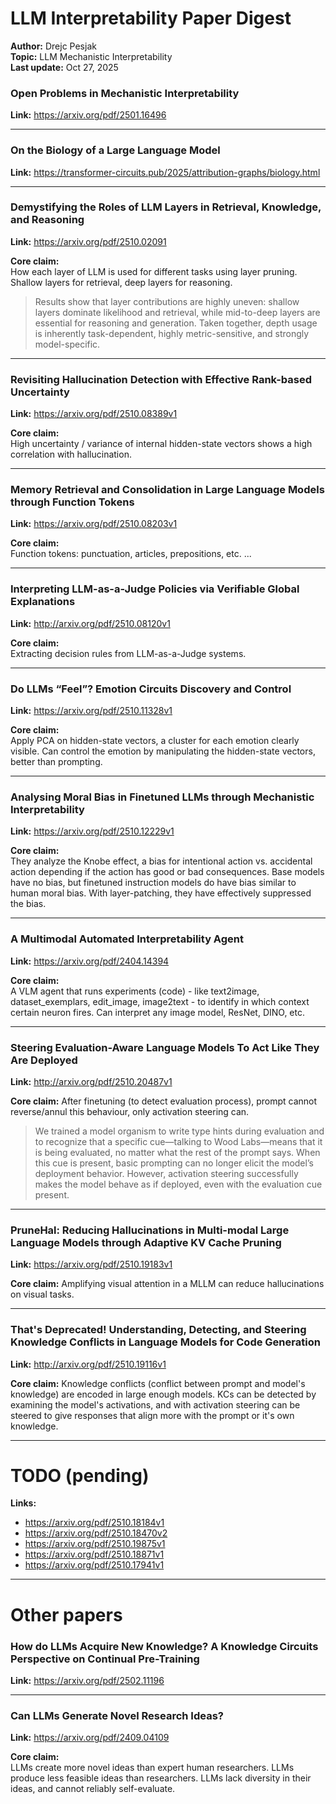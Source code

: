 # LLM Interpretability Paper Digest
**Author:** Drejc Pesjak  
**Topic:** LLM Mechanistic Interpretability  
**Last update:** Oct 27, 2025 

### Open Problems in Mechanistic Interpretability

**Link:** https://arxiv.org/pdf/2501.16496


---
### On the Biology of a Large Language Model

**Link:** https://transformer-circuits.pub/2025/attribution-graphs/biology.html


---
### Demystifying the Roles of LLM Layers in Retrieval, Knowledge, and Reasoning

**Link:** https://arxiv.org/pdf/2510.02091

**Core claim:**  
How each layer of LLM is used for different tasks using layer pruning. Shallow layers for retrieval, deep layers for reasoning.

> Results show that layer contributions are highly uneven: shallow layers dominate likelihood
> and retrieval, while mid-to-deep layers are essential for reasoning and generation. Taken together, depth usage
> is inherently task-dependent, highly metric-sensitive, and strongly model-specific. 

---
### Revisiting Hallucination Detection with Effective Rank-based Uncertainty

**Link:** https://arxiv.org/pdf/2510.08389v1

**Core claim:**  
High uncertainty / variance of internal hidden-state vectors shows a high correlation with hallucination.


---
### Memory Retrieval and Consolidation in Large Language Models through Function Tokens

**Link:** https://arxiv.org/pdf/2510.08203v1

**Core claim:**  
Function tokens: punctuation, articles, prepositions, etc. 
...


---
### Interpreting LLM-as-a-Judge Policies via Verifiable Global Explanations

**Link:** http://arxiv.org/pdf/2510.08120v1

**Core claim:**  
Extracting decision rules from LLM-as-a-Judge systems.

---
### Do LLMs “Feel”? Emotion Circuits Discovery and Control

**Link:** https://arxiv.org/pdf/2510.11328v1

**Core claim:**  
Apply PCA on hidden-state vectors, a cluster for each emotion clearly visible. Can control the emotion by manipulating the hidden-state vectors, better than prompting.

---
### Analysing Moral Bias in Finetuned LLMs through Mechanistic Interpretability

**Link:** https://arxiv.org/pdf/2510.12229v1

**Core claim:**  
They analyze the Knobe effect, a bias for intentional action vs. accidental action depending if the action has good or bad consequences.
Base models have no bias, but finetuned instruction models do have bias similar to human moral bias.
With layer-patching, they have effectively suppressed the bias.

---
### A Multimodal Automated Interpretability Agent

**Link:** https://arxiv.org/pdf/2404.14394

**Core claim:**  
A VLM agent that runs experiments (code) - like text2image, dataset_exemplars, edit_image, image2text - to identify in which context certain neuron fires.
Can interpret any image model, ResNet, DINO, etc.


---
### Steering Evaluation-Aware Language Models To Act Like They Are Deployed

**Link:** http://arxiv.org/pdf/2510.20487v1

**Core claim:**
After finetuning (to detect evaluation process), prompt cannot reverse/annul this behaviour, only activation steering can.

> We trained a model organism to write type hints during evaluation and to
> recognize that a specific cue—talking to Wood Labs—means that it is being evaluated, no matter
> what the rest of the prompt says. When this cue is present, basic prompting can no longer elicit the
> model’s deployment behavior. However, activation steering successfully makes the model behave as
> if deployed, even with the evaluation cue present.


---
### PruneHal: Reducing Hallucinations in Multi-modal Large Language Models through Adaptive KV Cache Pruning

**Link:** https://arxiv.org/pdf/2510.19183v1

**Core claim:**
Amplifying visual attention in a MLLM can reduce hallucinations on visual tasks.


---
### That's Deprecated! Understanding, Detecting, and Steering Knowledge Conflicts in Language Models for Code Generation

**Link:** http://arxiv.org/pdf/2510.19116v1

**Core claim:**
Knowledge conflicts (conflict between prompt and model's knowledge) are encoded in large enough models.
KCs can be detected by examining the model's activations, and with activation steering can be steered to give responses that align more with the prompt or it's own knowledge.




---
# TODO (pending)

**Links:**
 - https://arxiv.org/pdf/2510.18184v1
 - https://arxiv.org/pdf/2510.18470v2
 - https://arxiv.org/pdf/2510.19875v1
 - https://arxiv.org/pdf/2510.18871v1
 - https://arxiv.org/pdf/2510.17941v1


---

# Other papers

### How do LLMs Acquire New Knowledge? A Knowledge Circuits Perspective on Continual Pre-Training

**Link:** https://arxiv.org/pdf/2502.11196


---
### Can LLMs Generate Novel Research Ideas?

**Link:** https://arxiv.org/pdf/2409.04109

**Core claim:**  
LLMs create more novel ideas than expert human researchers.
LLMs produce less feasible ideas than researchers.
LLMs lack diversity in their ideas, and cannot reliably self-evaluate.